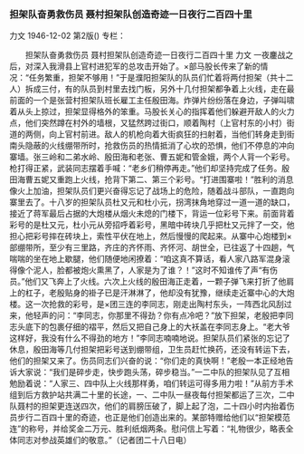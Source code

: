### 担架队奋勇救伤员  聂村担架队创造奇迹一日夜行二百四十里
力文
1946-12-02
第2版()
专栏：

　　担架队奋勇救伤员
    聂村担架队创造奇迹一日夜行二百四十里
    力文
    一夜鏖战之后，对深入我滑县上官村进犯军的总攻击开始了。×部马股长传来了新的情况：“任务繁重，担架不够用！”于是濮阳担架队的队员们忙着将两付担架（共十二人）拆成三付，有的队员到村里去找门板，另外十几付担架都争着上火线，走在最前面的一个是张营村担架队班长雇工主任殷田海。炸弹片纷纷落在身边，子弹叫啸着从头上掠过，担架显得格外的笨重。马股长关心的指挥着他们躲避开敌人的火力点，他们突然蹲在村外的墙根，又猛然跨过街口，顺着陶村（上官村东的小村）街道的两侧，向上官村前进。敌人的机枪向着大街疯狂的扫射着，当他们转身走到街南头隐蔽的火线绷带所时，抢救伤员的热情抵消了心坎的恐惧，他们不停息的冲向寨墙。张三岭和二弟水岭、殷田海和老张、曹五妮和管金娥，两个人背一个彩号。枪打得正紧，武装同志摆着手喊：“老乡们稍停再走。”他们却坚持完成了任务。殷田海曹五妮又重跑上火线，抢背下第二、第三个彩号。“打进围寨啦！”胜利的消息像火上加油，担架队员们更兴奋得忘记了战场上的危险，随着战斗部队，一直跑向寨里去了。十八岁的担架队员杜又元和杜小元，拐湾抹角地穿过一道一道的缺口，接近了蒋军最后占据的大炮楼从烟火未熄的门楼下，背运一位彩号下来。前面背着彩号的是杜又元，杜小元从旁招呼着彩号，黑暗中砖块几乎把杜又元拌了一交，他担心把彩号摔在砖块上，索性平伏在地上，然后慢慢的爬起来。从寨中心炮楼到×部绷带所，至少有三里路，齐庄的齐怀雨、齐怀河、胡世全，已往返了十四趟，气喘喘的坐在地上歇腿，他们随便地闲撩着：“咱这真不算话，看人家八路军混身滚得像个泥人，脸都被炮火熏黑了，人家是为了谁？！”这时不知谁传了声“有伤员。”他们又飞奔上了火线。六次上火线的殷田海正走着，一颗子弹飞来打折了他肩上的杠子，老殷贴身的褂子已是汗淋淋了，他却没有犹豫，继续走近寨中心的大炮楼。这一次抢救的彩号，是×团三连的李同志，刚走出陶村东头，一阵西北风刮过来，他轻声的问：“李同志，你那里不得劲？你有点冷吧？”放下担架，老殷把李同志头底下的包裹仔细的褶平，然后又把自己身上的大袄盖在李同志身上。“老大爷这样好，我没有什么不得劲的地方！”李同志喃喃地说。担架队员们紧张的忘记了休息，殷田海等几付担架把彩号送到绷带组，卫生员赶忙换药，还没有转运下去，他们的担架又来了。伤员同志们兴奋的说：“你们走的真快啊！”老殷一本正经地告诉大家说：“我们是碎步走，快步跑头荡，碎步稳当。”一二中队的担架队见了互相勉励着说：“人家三、四中队上火线那样勇，咱们转运可得多用力啦！”从前方手术组到后方救护站共满二十里的长途，一、二中队一昼夜每付担架都运了三次，二中队聂村的担架更连送四次，他们的肩膀压破了，脚上起了泡，二十四小时内抬着伤员步行二百四十里的奇迹，也正是他们创造出来的。某部特赠给他们以“担架模范连”的称号，并给奖金二万元、胜利纸烟两条。慰问信上写着：“礼物很少，略表全体同志对参战英雄们的敬意。”（记者团二十八日电）
